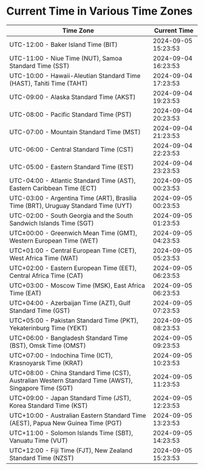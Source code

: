 # Current Time in Various Time Zones

| Time Zone | Current Time |
|-----------|--------------|
| UTC-12:00 - Baker Island Time (BIT) | 2024-09-05 15:23:53 |
| UTC-11:00 - Niue Time (NUT), Samoa Standard Time (SST) | 2024-09-04 16:23:53 |
| UTC-10:00 - Hawaii-Aleutian Standard Time (HAST), Tahiti Time (TAHT) | 2024-09-04 17:23:53 |
| UTC-09:00 - Alaska Standard Time (AKST) | 2024-09-04 19:23:53 |
| UTC-08:00 - Pacific Standard Time (PST) | 2024-09-04 20:23:53 |
| UTC-07:00 - Mountain Standard Time (MST) | 2024-09-04 21:23:53 |
| UTC-06:00 - Central Standard Time (CST) | 2024-09-04 22:23:53 |
| UTC-05:00 - Eastern Standard Time (EST) | 2024-09-04 23:23:53 |
| UTC-04:00 - Atlantic Standard Time (AST), Eastern Caribbean Time (ECT) | 2024-09-05 00:23:53 |
| UTC-03:00 - Argentina Time (ART), Brasília Time (BRT), Uruguay Standard Time (UYT) | 2024-09-05 00:23:53 |
| UTC-02:00 - South Georgia and the South Sandwich Islands Time (SGT) | 2024-09-05 01:23:53 |
| UTC±00:00 - Greenwich Mean Time (GMT), Western European Time (WET) | 2024-09-05 04:23:53 |
| UTC+01:00 - Central European Time (CET), West Africa Time (WAT) | 2024-09-05 05:23:53 |
| UTC+02:00 - Eastern European Time (EET), Central Africa Time (CAT) | 2024-09-05 06:23:53 |
| UTC+03:00 - Moscow Time (MSK), East Africa Time (EAT) | 2024-09-05 06:23:53 |
| UTC+04:00 - Azerbaijan Time (AZT), Gulf Standard Time (GST) | 2024-09-05 07:23:53 |
| UTC+05:00 - Pakistan Standard Time (PKT), Yekaterinburg Time (YEKT) | 2024-09-05 08:23:53 |
| UTC+06:00 - Bangladesh Standard Time (BST), Omsk Time (OMST) | 2024-09-05 09:23:53 |
| UTC+07:00 - Indochina Time (ICT), Krasnoyarsk Time (KRAT) | 2024-09-05 10:23:53 |
| UTC+08:00 - China Standard Time (CST), Australian Western Standard Time (AWST), Singapore Time (SGT) | 2024-09-05 11:23:53 |
| UTC+09:00 - Japan Standard Time (JST), Korea Standard Time (KST) | 2024-09-05 12:23:53 |
| UTC+10:00 - Australian Eastern Standard Time (AEST), Papua New Guinea Time (PGT) | 2024-09-05 13:23:53 |
| UTC+11:00 - Solomon Islands Time (SBT), Vanuatu Time (VUT) | 2024-09-05 14:23:53 |
| UTC+12:00 - Fiji Time (FJT), New Zealand Standard Time (NZST) | 2024-09-05 15:23:53 |

